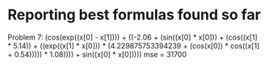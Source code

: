 # Reporting best formulas found so far

Problem 7: (cos(exp((x[0] - x[1]))) + ((-2.06 + (sin((x[0] * x[0])) + (cos((x[1] * 5.14)) + ((exp((x[1] * x[0])) * (4.229875753394239 + (cos(x[0]) * cos((x[1] + 0.54))))) * 1.08)))) + sin((x[0] * x[0])))) 
mse = 31700
